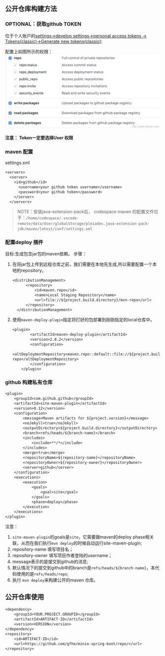 
## 公开仓库构建方法

### OPTIONAL：获取github TOKEN

位于个人账户的[settings->develop settings->personal access tokens -> Tokens(classic)->Generate new tokens(classic)](https://github.com/settings/tokens):

配置上如图所示的权限：![token 配置权限](./doc/pics/github_auth_config.png)

**注意： Token一定要选择User 权限**

### maven 配置
settings.xml
```
<servers>
  <server>
    <id>github</id>
      <username>your github token username</username>
      <password>your github token</password>
    </server>
  </servers>
```

> NOTE：安装java-extension-pack后， codespace maven 的配置文件位于：`/home/codespace/.vscode-remote/data/User/globalStorage/pleiades.java-extension-pack-jdk/maven/latest/conf/settings.xml`

### 配置deploy 插件

目标:生成包含jar包的maven依赖。
步骤：
1. 在将jar包上传到远程仓库之前，我们需要在本地先生成,所以需要配置一个本地的repository。
    ```
    <distributionManagement>
          <repository>
              <id>maven.repo</id>
              <name>Local Staging Repository</name>
              <url>file://${project.build.directory}/mvn-repo</url>
          </repository>
      </distributionManagement>
    ```
2. 使用`maven-deploy-plugin`指定将打好的包部署到刚刚指定的local仓库中。
    ```
    <plugin>
            <artifactId>maven-deploy-plugin</artifactId>
            <version>2.8.2</version>
            <configuration>
                <altDeploymentRepository>maven.repo::default::file://${project.build.directory}/mvn-repo</altDeploymentRepository>
            </configuration>
        </plugin>
    ```


### github 构建私有仓库

```
<plugin>
    <groupId>com.github.github</groupId>
    <artifactId>site-maven-plugin</artifactId>
    <version>0.12</version>
    <configuration>
        <message>Maven artifacts for ${project.version}</message>
        <noJekyll>true</noJekyll>
        <outputDirectory>${project.build.directory}</outputDirectory>
        <branch>refs/heads/${branch-name}</branch>
        <includes>
            <include>**/*</include>
        </includes>
        <merge>true</merge>
        <repositoryName>${repository-name}</repositoryName>
        <repositoryOwner>${repository-owner}</repositoryOwner>
        <server>github</server>
    </configuration>
    <executions>
        <execution>
            <goals>
                <goal>site</goal>
            </goals>
            <phase>deploy</phase>
        </execution>
    </executions>
</plugin>
```

注意：
1. `site-maven-plugin`的goals是`site`，它需要跟maven的deploy phase相关联，从而在我们执行`mvn deploy`的时候自动运行site-maven-plugin;
1. repository-name 填写项目名；
1. repository-owner 填写项目作者登陆的username；
1. message表示的是提交到github的消息;
1. 默认情况下的提交到github中的branch是`refs/heads/${branch-name}`，本代码使用的是`refs/heads/repo`;
1. 执行 `mvn deploy`来构建公开的maven 仓库。


## 公开仓库使用

```
<dependency>
    <groupId>YOUR.PROJECT.GROUPID</groupId>
    <artifactId>ARTIFACT-ID</artifactId>
    <version>VERSION</version>
</dependency>
<repository>
    <id>ARTIFACT-ID</id>
    <url>https://github.com/gfhe/minio-spring-boot/repo/</url>
</repository>
```
